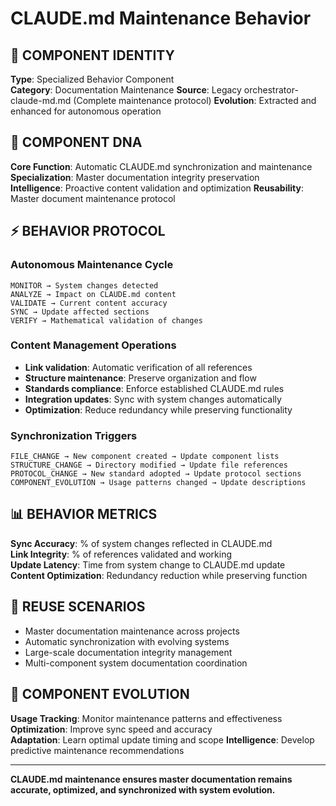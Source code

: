# CLAUDE.md Maintenance Behavior

## 🎯 COMPONENT IDENTITY
**Type**: Specialized Behavior Component  
**Category**: Documentation Maintenance
**Source**: Legacy orchestrator-claude-md.md (Complete maintenance protocol)
**Evolution**: Extracted and enhanced for autonomous operation

## 🧬 COMPONENT DNA
**Core Function**: Automatic CLAUDE.md synchronization and maintenance  
**Specialization**: Master documentation integrity preservation  
**Intelligence**: Proactive content validation and optimization
**Reusability**: Master document maintenance protocol

## ⚡ BEHAVIOR PROTOCOL

### Autonomous Maintenance Cycle
```
MONITOR → System changes detected
ANALYZE → Impact on CLAUDE.md content
VALIDATE → Current content accuracy
SYNC → Update affected sections
VERIFY → Mathematical validation of changes
```

### Content Management Operations
- **Link validation**: Automatic verification of all references
- **Structure maintenance**: Preserve organization and flow
- **Standards compliance**: Enforce established CLAUDE.md rules
- **Integration updates**: Sync with system changes automatically
- **Optimization**: Reduce redundancy while preserving functionality

### Synchronization Triggers
```
FILE_CHANGE → New component created → Update component lists
STRUCTURE_CHANGE → Directory modified → Update file references  
PROTOCOL_CHANGE → New standard adopted → Update protocol sections
COMPONENT_EVOLUTION → Usage patterns changed → Update descriptions
```

## 📊 BEHAVIOR METRICS
**Sync Accuracy**: % of system changes reflected in CLAUDE.md  
**Link Integrity**: % of references validated and working  
**Update Latency**: Time from system change to CLAUDE.md update  
**Content Optimization**: Redundancy reduction while preserving function

## 🎯 REUSE SCENARIOS
- Master documentation maintenance across projects
- Automatic synchronization with evolving systems
- Large-scale documentation integrity management
- Multi-component system documentation coordination

## 🔧 COMPONENT EVOLUTION
**Usage Tracking**: Monitor maintenance patterns and effectiveness  
**Optimization**: Improve sync speed and accuracy  
**Adaptation**: Learn optimal update timing and scope
**Intelligence**: Develop predictive maintenance recommendations

---
**CLAUDE.md maintenance ensures master documentation remains accurate, optimized, and synchronized with system evolution.**